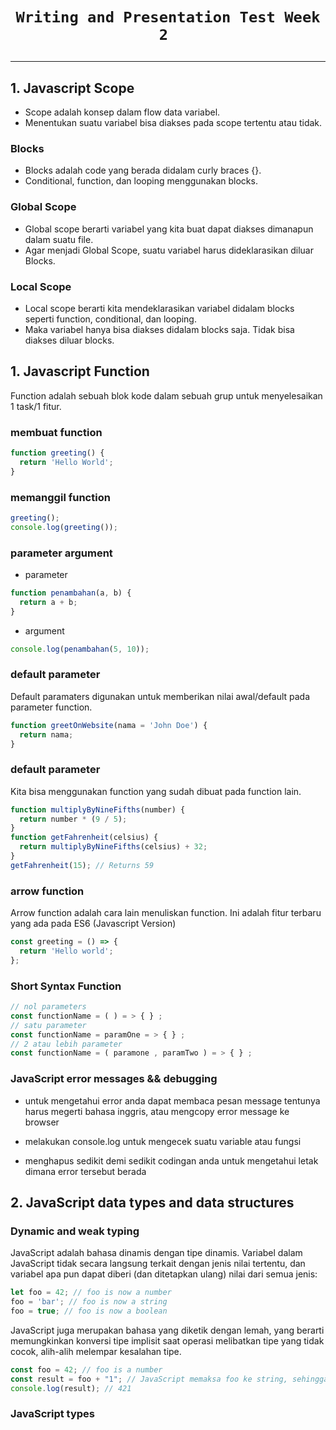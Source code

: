 # <p style="text-align: center;">`Writing and Presentation Test Week 2 `</p>

---

## 1. Javascript Scope

- Scope adalah konsep dalam flow data variabel.
- Menentukan suatu variabel bisa diakses pada scope tertentu atau tidak.

### Blocks

- Blocks adalah code yang berada didalam curly braces {}.
- Conditional, function, dan looping menggunakan blocks.

### Global Scope

- Global scope berarti variabel yang kita buat dapat diakses dimanapun dalam suatu file.
- Agar menjadi Global Scope, suatu variabel harus dideklarasikan diluar Blocks.

### Local Scope

- Local scope berarti kita mendeklarasikan variabel didalam blocks seperti function, conditional, dan looping.
- Maka variabel hanya bisa diakses didalam blocks saja. Tidak bisa diakses diluar blocks.

## 1. Javascript Function

Function adalah sebuah blok kode dalam sebuah grup untuk menyelesaikan 1 task/1 fitur.

### membuat function

```js
function greeting() {
  return 'Hello World';
}
```

### memanggil function

```js
greeting();
console.log(greeting());
```

### parameter argument

- parameter

```js
function penambahan(a, b) {
  return a + b;
}
```

- argument

```js
console.log(penambahan(5, 10));
```

### default parameter

Default paramaters digunakan untuk memberikan nilai awal/default pada parameter function.

```js
function greetOnWebsite(nama = 'John Doe') {
  return nama;
}
```

### default parameter

Kita bisa menggunakan function yang sudah dibuat pada function lain.

```js
function multiplyByNineFifths(number) {
  return number * (9 / 5);
}
function getFahrenheit(celsius) {
  return multiplyByNineFifths(celsius) + 32;
}
getFahrenheit(15); // Returns 59
```

### arrow function

Arrow function adalah cara lain menuliskan function. Ini adalah fitur terbaru yang ada pada ES6 (Javascript Version)

```js
const greeting = () => {
  return 'Hello world';
};
```

### Short Syntax Function

```js
// nol parameters
const functionName = ( ) = > { } ;
// satu parameter
const functionName = paramOne = > { } ;
// 2 atau lebih parameter
const functionName = ( paramone , paramTwo ) = > { } ;
```

### JavaScript error messages && debugging

- untuk mengetahui error anda dapat membaca pesan message tentunya harus megerti bahasa inggris, atau mengcopy error message ke browser

- melakukan console.log untuk mengecek suatu variable atau fungsi

- menghapus sedikit demi sedikit codingan anda untuk mengetahui letak dimana error tersebut berada

## 2. JavaScript data types and data structures

### Dynamic and weak typing

JavaScript adalah bahasa dinamis dengan tipe dinamis. Variabel dalam JavaScript tidak secara langsung terkait dengan jenis nilai tertentu, dan variabel apa pun dapat diberi (dan ditetapkan ulang) nilai dari semua jenis:

```js
let foo = 42; // foo is now a number
foo = 'bar'; // foo is now a string
foo = true; // foo is now a boolean
```

JavaScript juga merupakan bahasa yang diketik dengan lemah, yang berarti memungkinkan konversi tipe implisit saat operasi melibatkan tipe yang tidak cocok, alih-alih melempar kesalahan tipe.

```js
const foo = 42; // foo is a number
const result = foo + "1"; // JavaScript memaksa foo ke string, sehingga dapat digabungkan dengan operan lainnya
console.log(result); // 421
```

### JavaScript types